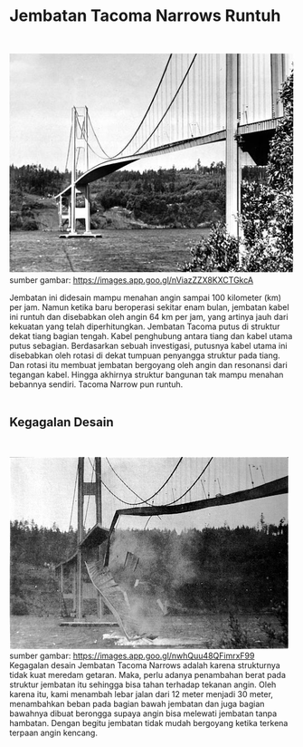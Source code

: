 <h1>Jembatan Tacoma Narrows Runtuh</h1><br>

![Jembatan Tacoma Narrows](tacoma_Narrows_bridge_2.jpg)
<br>sumber gambar: https://images.app.goo.gl/nViazZZX8KXCTGkcA

Jembatan ini didesain mampu menahan angin sampai 100 kilometer (km) per jam. Namun ketika baru beroperasi sekitar enam bulan, jembatan kabel ini runtuh dan disebabkan oleh angin 64 km per jam, yang artinya jauh dari kekuatan yang telah diperhitungkan. Jembatan Tacoma putus di struktur dekat tiang bagian tengah. Kabel penghubung antara tiang dan kabel utama putus sebagian. Berdasarkan sebuah investigasi, putusnya kabel utama ini disebabkan oleh rotasi di dekat tumpuan penyangga struktur pada tiang. Dan rotasi itu membuat jembatan bergoyang oleh angin dan resonansi dari tegangan kabel. Hingga akhirnya struktur bangunan tak mampu menahan bebannya sendiri. Tacoma Narrow pun runtuh.<br><br>

<h2>Kegagalan Desain</h2><br>

![Jembatan Tacoma Narrows Runtuh](TacomaNarrowsCollapse.png)
<br>sumber gambar: https://images.app.goo.gl/nwhQuu48QFimrxF99
Kegagalan desain Jembatan Tacoma Narrows adalah karena strukturnya tidak kuat meredam getaran. Maka, perlu adanya penambahan berat pada struktur jembatan itu sehingga bisa tahan terhadap tekanan angin. Oleh karena itu, kami menambah lebar jalan dari 12 meter menjadi 30 meter, menambahkan beban pada bagian bawah jembatan dan juga bagian bawahnya dibuat berongga supaya angin bisa melewati jembatan tanpa hambatan. Dengan begitu jembatan tidak mudah bergoyang ketika terkena terpaan angin kencang.
